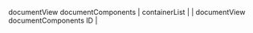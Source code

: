 documentView
documentComponents
|
containerList
|                   |
<Container>
documentView
documentComponents
ID
|


